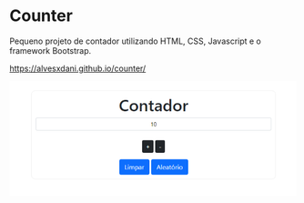 # Counter
<p>Pequeno projeto de contador utilizando HTML, CSS, Javascript e o framework Bootstrap.</p>

https://alvesxdani.github.io/counter/

<img src="https://github.com/alvesxdani/contador/blob/main/assets/Screenshot_1.png">
